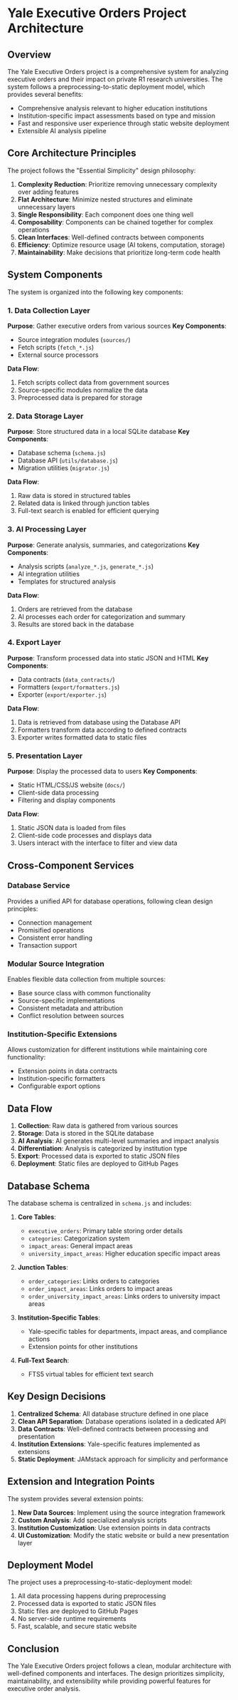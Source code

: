 # Yale Executive Orders Project Architecture

## Overview

The Yale Executive Orders project is a comprehensive system for analyzing executive orders and their impact on private R1 research universities. The system follows a preprocessing-to-static deployment model, which provides several benefits:

- Comprehensive analysis relevant to higher education institutions
- Institution-specific impact assessments based on type and mission
- Fast and responsive user experience through static website deployment
- Extensible AI analysis pipeline

## Core Architecture Principles

The project follows the "Essential Simplicity" design philosophy:

1. **Complexity Reduction**: Prioritize removing unnecessary complexity over adding features
2. **Flat Architecture**: Minimize nested structures and eliminate unnecessary layers 
3. **Single Responsibility**: Each component does one thing well
4. **Composability**: Components can be chained together for complex operations
5. **Clean Interfaces**: Well-defined contracts between components
6. **Efficiency**: Optimize resource usage (AI tokens, computation, storage)
7. **Maintainability**: Make decisions that prioritize long-term code health

## System Components

The system is organized into the following key components:

### 1. Data Collection Layer

**Purpose**: Gather executive orders from various sources
**Key Components**:
- Source integration modules (`sources/`)
- Fetch scripts (`fetch_*.js`)
- External source processors

**Data Flow**:
1. Fetch scripts collect data from government sources
2. Source-specific modules normalize the data
3. Preprocessed data is prepared for storage

### 2. Data Storage Layer

**Purpose**: Store structured data in a local SQLite database
**Key Components**:
- Database schema (`schema.js`)
- Database API (`utils/database.js`)
- Migration utilities (`migrator.js`)

**Data Flow**:
1. Raw data is stored in structured tables
2. Related data is linked through junction tables
3. Full-text search is enabled for efficient querying

### 3. AI Processing Layer

**Purpose**: Generate analysis, summaries, and categorizations
**Key Components**:
- Analysis scripts (`analyze_*.js`, `generate_*.js`)
- AI integration utilities
- Templates for structured analysis

**Data Flow**:
1. Orders are retrieved from the database
2. AI processes each order for categorization and summary
3. Results are stored back in the database

### 4. Export Layer

**Purpose**: Transform processed data into static JSON and HTML
**Key Components**:
- Data contracts (`data_contracts/`)
- Formatters (`export/formatters.js`)
- Exporter (`export/exporter.js`)

**Data Flow**:
1. Data is retrieved from database using the Database API
2. Formatters transform data according to defined contracts
3. Exporter writes formatted data to static files

### 5. Presentation Layer

**Purpose**: Display the processed data to users
**Key Components**:
- Static HTML/CSS/JS website (`docs/`)
- Client-side data processing
- Filtering and display components

**Data Flow**:
1. Static JSON data is loaded from files
2. Client-side code processes and displays data
3. Users interact with the interface to filter and view data

## Cross-Component Services

### Database Service

Provides a unified API for database operations, following clean design principles:
- Connection management
- Promisified operations
- Consistent error handling
- Transaction support

### Modular Source Integration

Enables flexible data collection from multiple sources:
- Base source class with common functionality
- Source-specific implementations
- Consistent metadata and attribution
- Conflict resolution between sources

### Institution-Specific Extensions

Allows customization for different institutions while maintaining core functionality:
- Extension points in data contracts
- Institution-specific formatters
- Configurable export options

## Data Flow

1. **Collection**: Raw data is gathered from various sources
2. **Storage**: Data is stored in the SQLite database
3. **AI Analysis**: AI generates multi-level summaries and impact analysis
4. **Differentiation**: Analysis is categorized by institution type
5. **Export**: Processed data is exported to static JSON files
6. **Deployment**: Static files are deployed to GitHub Pages

## Database Schema

The database schema is centralized in `schema.js` and includes:

1. **Core Tables**:
   - `executive_orders`: Primary table storing order details
   - `categories`: Categorization system
   - `impact_areas`: General impact areas
   - `university_impact_areas`: Higher education specific impact areas

2. **Junction Tables**:
   - `order_categories`: Links orders to categories
   - `order_impact_areas`: Links orders to impact areas
   - `order_university_impact_areas`: Links orders to university impact areas

3. **Institution-Specific Tables**:
   - Yale-specific tables for departments, impact areas, and compliance actions
   - Extension points for other institutions

4. **Full-Text Search**:
   - FTS5 virtual tables for efficient text search

## Key Design Decisions

1. **Centralized Schema**: All database structure defined in one place
2. **Clean API Separation**: Database operations isolated in a dedicated API
3. **Data Contracts**: Well-defined contracts between processing and presentation
4. **Institution Extensions**: Yale-specific features implemented as extensions
5. **Static Deployment**: JAMstack approach for simplicity and performance

## Extension and Integration Points

The system provides several extension points:

1. **New Data Sources**: Implement using the source integration framework
2. **Custom Analysis**: Add specialized analysis scripts
3. **Institution Customization**: Use extension points in data contracts
4. **UI Customization**: Modify the static website or build a new presentation layer

## Deployment Model

The project uses a preprocessing-to-static-deployment model:

1. All data processing happens during preprocessing
2. Processed data is exported to static JSON files
3. Static files are deployed to GitHub Pages
4. No server-side runtime requirements
5. Fast, scalable, and secure static website

## Conclusion

The Yale Executive Orders project follows a clean, modular architecture with well-defined components and interfaces. The design prioritizes simplicity, maintainability, and extensibility while providing powerful features for executive order analysis.
